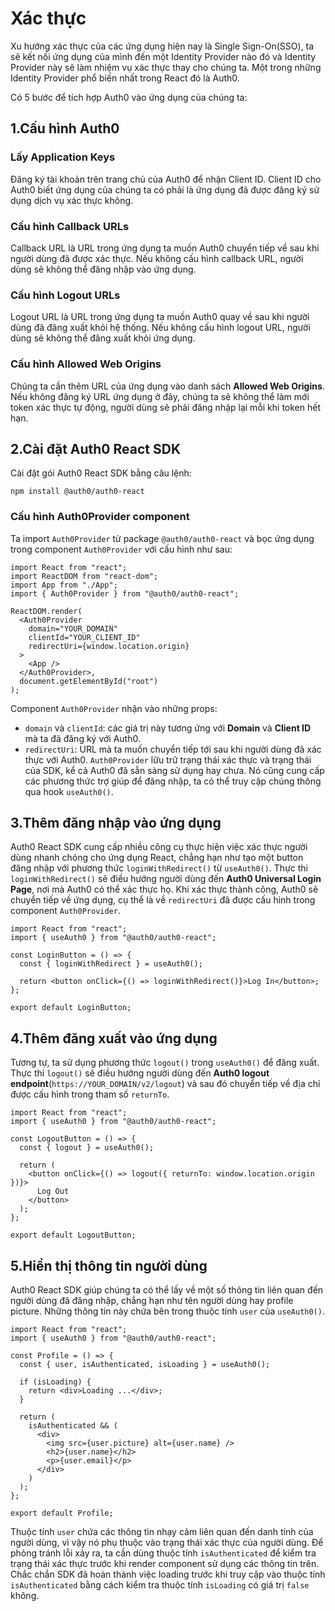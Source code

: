 # Xác thực
Xu hướng xác thực của các ứng dụng hiện nay là Single Sign-On(SSO), ta sẽ kết nối ứng dụng của mình đến một Identity Provider nào đó và Identity Provider này sẽ làm nhiệm vụ xác thực thay cho chúng ta. Một trong những Identity Provider phổ biến nhất trong React đó là Auth0.

Có 5 bước để tích hợp Auth0 vào ứng dụng của chúng ta:

## 1.Cấu hình Auth0

### Lấy Application Keys
Đăng ký tài khoản trên trang chủ của Auth0 để nhận Client ID. Client ID cho Auth0 biết ứng dụng của chúng ta có phải là ứng dụng đã được đăng ký sử dụng dịch vụ xác thực không.

### Cấu hình Callback URLs
Callback URL là URL trong ứng dụng ta muốn Auth0 chuyển tiếp về sau khi người dùng đã được xác thực. Nếu không cấu hình callback URL, người dùng sẽ không thể đăng nhập vào ứng dụng.

### Cấu hình Logout URLs
Logout URL là URL trong ứng dụng ta muốn Auth0 quay về sau khi người dùng đã đăng xuất khỏi hệ thống. Nếu không cấu hình logout URL, người dùng sẽ không thể đăng xuất khỏi ứng dụng.

### Cấu hình Allowed Web Origins
Chúng ta cần thêm URL của ứng dụng vào danh sách **Allowed Web Origins**. Nếu không đăng ký URL ứng dụng ở đây, chúng ta sẽ không thể làm mới token xác thực tự động, người dùng sẽ phải đăng nhập lại mỗi khi token hết hạn.

## 2.Cài đặt Auth0 React SDK
Cài đặt gói Auth0 React SDK bằng câu lệnh:
```
npm install @auth0/auth0-react
```

### Cấu hình Auth0Provider component
Ta import `Auth0Provider` từ package `@auth0/auth0-react` và bọc ứng dụng trong component `Auth0Provider` với cấu hình như sau:
```
import React from "react";
import ReactDOM from "react-dom";
import App from "./App";
import { Auth0Provider } from "@auth0/auth0-react";

ReactDOM.render(
  <Auth0Provider
    domain="YOUR_DOMAIN"
    clientId="YOUR_CLIENT_ID"
    redirectUri={window.location.origin}
  >
    <App />
  </Auth0Provider>,
  document.getElementById("root")
);
```
Component `Auth0Provider` nhận vào những props:
- `domain` và `clientId`: các giá trị này tương ứng với **Domain** và **Client ID** mà ta đã đăng ký với Auth0.
- `redirectUri`: URL mà ta muốn chuyển tiếp tới sau khi người dùng đã xác thực với Auth0.
`Auth0Provider` lữu trữ trạng thái xác thực và trạng thái của SDK, kể cả Auth0 đã sẵn sàng sử dụng hay chưa. Nó cũng cung cấp các phương thức trợ giúp để đăng nhập, ta có thể truy cập chúng thông qua hook `useAuth0()`.

## 3.Thêm đăng nhập vào ứng dụng
Auth0 React SDK cung cấp nhiều công cụ thực hiện việc xác thực người dùng nhanh chóng cho ứng dụng React, chẳng hạn như tạo một button đăng nhập với phương thức `loginWithRedirect()` từ `useAuth0()`. Thực thi `loginWithRedirect()` sẽ điều hướng người dùng đến **Auth0 Universal Login Page**, nơi mà Auth0 có thể xác thực họ. Khi xác thực thành công, Auth0 sẽ chuyển tiếp về ứng dụng, cụ thể là về `redirectUri` đã được cấu hình trong component `Auth0Provider`.
```
import React from "react";
import { useAuth0 } from "@auth0/auth0-react";

const LoginButton = () => {
  const { loginWithRedirect } = useAuth0();

  return <button onClick={() => loginWithRedirect()}>Log In</button>;
};

export default LoginButton;
```

## 4.Thêm đăng xuất vào ứng dụng
Tương tự, ta sử dụng phương thức `logout()` trong `useAuth0()` để đăng xuất. Thực thi `logout()` sẽ điều hướng người dùng đến **Auth0 logout endpoint**(`https://YOUR_DOMAIN/v2/logout`) và sau đó chuyển tiếp về địa chỉ được cấu hình trong tham số `returnTo`.
```
import React from "react";
import { useAuth0 } from "@auth0/auth0-react";

const LogoutButton = () => {
  const { logout } = useAuth0();

  return (
    <button onClick={() => logout({ returnTo: window.location.origin })}>
      Log Out
    </button>
  );
};

export default LogoutButton;
```

## 5.Hiển thị thông tin người dùng
Auth0 React SDK giúp chúng ta có thể lấy về một số thông tin liên quan đến người dùng đã đăng nhập, chẳng hạn như tên người dùng hay profile picture. Những thông tin này chứa bên trong thuộc tính `user` của `useAuth0()`.
```
import React from "react";
import { useAuth0 } from "@auth0/auth0-react";

const Profile = () => {
  const { user, isAuthenticated, isLoading } = useAuth0();

  if (isLoading) {
    return <div>Loading ...</div>;
  }

  return (
    isAuthenticated && (
      <div>
        <img src={user.picture} alt={user.name} />
        <h2>{user.name}</h2>
        <p>{user.email}</p>
      </div>
    )
  );
};

export default Profile;
```
Thuộc tính `user` chứa các thông tin nhạy cảm liên quan đến danh tính của người dùng, vì vậy nó phụ thuộc vào trạng thái xác thực của người dùng. Để phòng tránh lỗi xảy ra, ta cần dùng thuộc tính `isAuthenticated` để kiểm tra trạng thái xác thực trước khi render component sử dụng các thông tin trên. Chắc chắn SDK đã hoàn thành việc loading trước khi truy cập vào thuộc tính `isAuthenticated` bằng cách kiểm tra thuộc tính `isLoading` có giá trị `false` không.  